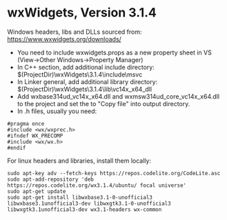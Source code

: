 # wxWidgets, Version 3.1.4

Windows headers, libs and DLLs sourced from:
https://www.wxwidgets.org/downloads/

* You need to include wxwidgets.props as a new property sheet in VS (View->Other Windows->Property Manager)
* In C++ section, add additional include directory: $(ProjectDir)\wxWidgets\3.1.4\include\msvc
* In Linker general, add additional library directory: $(ProjectDir)\wxWidgets\3.1.4\lib\vc14x_x64_dll
* Add wxbase314ud_vc14x_x64.dll and wxmsw314ud_core_vc14x_x64.dll to the project and set the to "Copy file" into output directory.
* In .h files, usually you need:
```
#pragma once
#include <wx/wxprec.h>
#ifndef WX_PRECOMP
#include <wx/wx.h>
#endif
```

For linux headers and libraries, install them locally:
```
sudo apt-key adv --fetch-keys https://repos.codelite.org/CodeLite.asc
sudo apt-add-repository 'deb https://repos.codelite.org/wx3.1.4/ubuntu/ focal universe'
sudo apt-get update
sudo apt-get install libwxbase3.1-0-unofficial3 libwxbase3.1unofficial3-dev libwxgtk3.1-0-unofficial3 libwxgtk3.1unofficial3-dev wx3.1-headers wx-common
```
